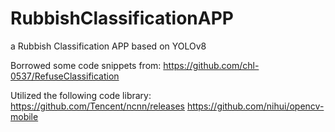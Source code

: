# RubbishClassificationAPP
a Rubbish Classification APP based on YOLOv8

Borrowed some code snippets from:
https://github.com/chl-0537/RefuseClassification 

Utilized the following code library:
https://github.com/Tencent/ncnn/releases
https://github.com/nihui/opencv-mobile

